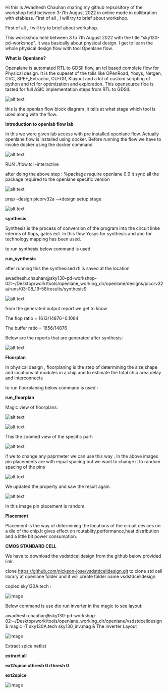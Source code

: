 Hi this is Awadhesh Chauhan sharing my github repsository of the workshop held between 3-7th August 2022 in online mode in collibration with efabless.
First of all , I will try to brief about workshop.

First of all , I will try to brief about workshop.

This worskshop held between 3 to 7th August 2022 with the title "sky130-pd-workshop".
It was basically about physical design. I get to learn the whole physical design flow with tool Openlane flow.

**What is Openlane?**

Openalane is automated RTL to GDSII flow, an tcl based complete flow for Physical design.
It is the supeset of the tolls like OPenRoad, Yosys, Netgen, CVC, SPEF_Extractor, CU-GR, Klayout and a lot of custom scripting of
python and tcl for optimization and exploration. This opensource floe is tasted for full ASIC implementation steps from RTL to GDSII.


![alt text](https://github.com/Awadh123/awadhesh.chauhan/blob/main/openlane%20flow%20.png)

this is the openlan flow block diagram ,it tells at what stage which tool is used along with the flow.


**Introduction to openlab flow lab**

In this we were given lab access with pre installed openlane flow. Actually openlane flow is installed using docker. Before running the flow we have to 
invoke docker using the docker command


![alt text](https://github.com/Awadh123/awadhesh.chauhan/blob/main/1.%20opening%20docker%20and%20interactively.png)

RUN 
./flow.tcl -interactive


after doing the above step :
%package require openlane 0.9
it sync all the package required to the openlane specific version


![alt text](https://github.com/Awadh123/awadhesh.chauhan/blob/main/2.%20.png)


prep -design picorv32a -->design setup stage


![alt text](https://github.com/Awadh123/awadhesh.chauhan/blob/main/3.%20design%20prepration%20stage.png)


**synthesis**

Synthesis is the process of conversion of the program into the circuit linke interms of flops, gates ect.
In this flow Yosys for synthesis and abc for technology mapping has been used.


to run synthesis below command is used 

**run_synthesis**

after running this the synthesised rtl is saved at the location

awadhesh.chauhan@sky130-pd-workshop-02:~/Desktop/work/tools/openlane_working_dir/openlane/designs/picorv32a/runs/03-08_19-58/results/synthesis$

![alt text](https://github.com/Awadh123/awadhesh.chauhan/blob/main/4.%20synthesis%20completed.png)

from the generated output report we get to know 

The flop ratio = 1613/14876=0.1084

The buffer ratio = 1656/14876

Below are the reports that are generated after synthesis:

![alt text](https://github.com/Awadh123/awadhesh.chauhan/blob/main/6.%20reports%20generated%20after%20synthesis.png)

**Floorplan**


In physical design , floorplaning is the step of determining the size,shape and locations of modules in a chip and to estimate the total chip area,delay and interconnects

to run floorplaning below command is used :

**run_floorplan**

Magic view of floorplans:


![alt text](https://github.com/Awadh123/awadhesh.chauhan/blob/main/running%20magic%20for%20floorplaning.png)



![alt text](https://github.com/Awadh123/awadhesh.chauhan/blob/main/floorplan%20magic%20view%201.png)


This the zoomed view of the specific part:

![alt text](https://github.com/Awadh123/awadhesh.chauhan/blob/main/floorplan%20magic%20view.png)

if we to change any paprmeter we can use this way . In the above images pin placements are with equal spacing but we want to change it to random spacing of the pins



![alt text](https://github.com/Awadh123/awadhesh.chauhan/blob/main/command%20top%20update%20parameters.png)


We updated the property and saw the result again.

![alt text](https://github.com/Awadh123/awadhesh.chauhan/blob/main/floorplan%20result%20after%20property%20update.png)

In this image pin placement is random.





**Placement**

Placement is the way of determining the locations of the circuit devices on a die of the chip.It gives effect on routablity,performance,heat distribution and a little bit power consumption.



**CMOS STANDARD CELL**

We have to download the vsdstdcelldesign from the github below provided link:

clone https://github.com/nickson-jose/vsdstdcelldesign.git to clone std cell library at openlane folder and it will create folder name vsdstdcelldesign

copied sky130A.tech :

![image](https://user-images.githubusercontent.com/97517284/183262975-ec2e31c7-3e1e-4275-a475-0b9cbdc6a8e9.png)

Below command is use dto run inverter in the magic to see layout:

awadhesh.chauhan@sky130-pd-workshop-02:~/Desktop/work/tools/openlane_working_dir/openlane/vsdstdcelldesign$ magic -T sky130A.tech sky130_inv.mag &
 The inverter Layout
 
 ![image](https://user-images.githubusercontent.com/97517284/183263069-b4b434ef-5f1a-4118-9c1f-d60df34a4a71.png)
 
 Extract spice netlist 
 
 
 
 **extract all** 
 
 **ext2spice cthresh 0 rthresh 0**
 
 **ext2spice**
 
 ![image](https://user-images.githubusercontent.com/97517284/183263192-29a31e46-1e86-456d-8ab8-e2006e23bfac.png)

